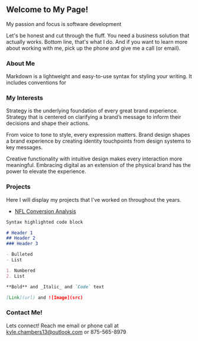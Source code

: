 ## Welcome to My Page!

My passion and focus is software development

Let's be honest and cut through the fluff. You need a business solution that actually works. Bottom line, that's what I do. And if you want to learn more about working with me, pick up the phone and give me a call (or email).

### About Me

Markdown is a lightweight and easy-to-use syntax for styling your writing. It includes conventions for

### My Interests
Strategy is the underlying foundation of every great brand experience. Strategy that is centered on clarifying a brand’s message to inform their decisions and shape their actions.

From voice to tone to style, every expression matters. Brand design shapes a brand experience by creating identity touchpoints from design systems to key messages.

Creative functionality with intuitive design makes every interaction more meaningful. Embracing digital as an extension of the physical brand has the power to elevate the experience.


### Projects

Here I will display my projects that I've worked on throughout the years.
- [NFL Conversion Analysis](https://github.com/MyFriendKMC/Conversions/blob/master/NFL_conversions.ipynb)

```markdown
Syntax highlighted code block

# Header 1
## Header 2
### Header 3

- Bulleted
- List

1. Numbered
2. List

**Bold** and _Italic_ and `Code` text

[Link](url) and ![Image](src)
```



### Contact Me!
Lets connect! Reach me email or phone call at kyle.chambers13@outlook.com or 875-565-8979
